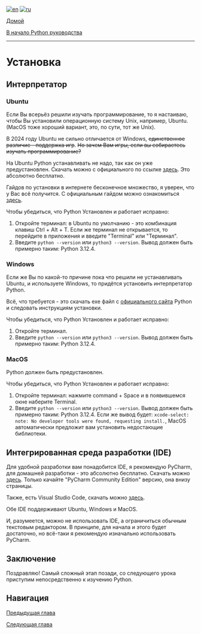 [![en](https://img.shields.io/badge/lang-en-blue.svg)](/lessons/getting_started/installation.md)
[![ru](https://img.shields.io/badge/lang-ru-green.svg)](/lessons/getting_started/installation.ru.md)

[Домой](https://github.com/koldakov-corporation/tutorial/blob/main/README.ru.md)

[В начало Python руководства](/README.ru.md)

---

# Установка

## Интерпретатор

### Ubuntu

Если Вы всерьёз решили изучать программирование, то я настаиваю, чтобы Вы установили операционную
систему Unix, например, Ubuntu. (MacOS тоже хороший вариант, это, по сути, тот же Unix).

В 2024 году Ubuntu не сильно отличается от Windows, ~~единственное различие - поддержка игр~~.
~~Но зачем Вам игры, если вы собираетесь изучать программирование?~~

На Ubuntu Python устанавливать не надо, так как он уже предустановлен.
Скачать можно с официального по ссылке [здесь](https://ubuntu.com/download/desktop).
Это абсолютно бесплатно.

Гайдов по установки в интернете бесконечное множество, я уверен, что у Вас всё получится.
С официальным гайдом можно ознакомиться [здесь](https://help.ubuntu.ru/wiki/ubuntu_install).

Чтобы убедиться, что Python Установлен и работает исправно:

1. Откройте терминал: в Ubuntu по умолчанию - это комбинация клавиш Ctrl + Alt + T.
Если же терминал не открывается, то перейдите в приложения и введите "Terminal" или "Терминал".
2. Введите `python --version` или `python3 --version`.
Вывод должен быть примерно таким: Python 3.12.4.

### Windows

Если же Вы по какой-то причине пока что решили не устанавливать Ubuntu, и используете Windows,
то придётся установить интерпретатор Python.

Всё, что требуется - это скачать exe файл с [официального сайта](https://www.python.org/downloads/windows/)
Python и следовать инструкциям установки.

Чтобы убедиться, что Python Установлен и работает исправно:

1. Откройте терминал.
2. Введите `python --version` или `python3 --version`.
Вывод должен быть примерно таким: Python 3.12.4.

### MacOS

Python должен быть предустановлен.

Чтобы убедиться, что Python Установлен и работает исправно:

1. Откройте терминал: нажмите command + Space и в появившемся окне наберите Terminal.
2. Введите `python --version` или `python3 --version`.
Вывод должен быть примерно таким: Python 3.12.4.
Если же вывод будет: `xcode-select: note: No developer tools were found, requesting install.`,
MacOS автоматически предложит вам установить недостающие библиотеки.

## Интегрированная среда разработки (IDE)

Для удобной разработки вам понадобится IDE, я рекомендую PyCharm, для домашней разработки - это абсолютно
бесплатно. Скачать можно [здесь](https://www.jetbrains.com/pycharm/download/).
Только качайте "PyCharm Community Edition" версию, она внизу страницы.

Также, есть Visual Studio Code, скачать можно [здесь](https://code.visualstudio.com/download).

Обе IDE поддерживают Ubuntu, Windows и MacOS. 

И, разумеется, можно не использовать IDE, а ограничиться обычным текстовым редактором.
В принципе, для начала и этого будет достаточно, но всё-таки я рекомендую изначально использовать PyCharm.

## Заключение

Поздравляю! Самый сложный этап позади, со следующего урока приступим непосредственно к изучению Python.

## Навигация

[Предыдущая глава](/README.ru.md)

[Следующая глава](/lessons/getting_started/first_program.ru.md)
